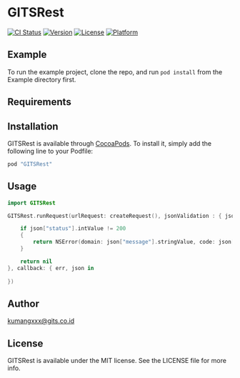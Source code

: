 # GITSRest

[![CI Status](http://img.shields.io/travis/rahadian@dealservices.nl/GITSRest.svg?style=flat)](https://travis-ci.org/rahadian@dealservices.nl/GITSRest)
[![Version](https://img.shields.io/cocoapods/v/GITSRest.svg?style=flat)](http://cocoapods.org/pods/GITSRest)
[![License](https://img.shields.io/cocoapods/l/GITSRest.svg?style=flat)](http://cocoapods.org/pods/GITSRest)
[![Platform](https://img.shields.io/cocoapods/p/GITSRest.svg?style=flat)](http://cocoapods.org/pods/GITSRest)

## Example

To run the example project, clone the repo, and run `pod install` from the Example directory first.

## Requirements

## Installation

GITSRest is available through [CocoaPods](http://cocoapods.org). To install
it, simply add the following line to your Podfile:

```ruby
pod "GITSRest"
```

## Usage

```swift
import GITSRest

GITSRest.runRequest(urlRequest: createRequest(), jsonValidation : { json in

    if json["status"].intValue != 200
    {
        return NSError(domain: json["message"].stringValue, code: json["status"].intValue, userInfo: nil)
    }

    return nil
}, callback: { err, json in
    
})

```

## Author

kumangxxx@gits.co.id

## License

GITSRest is available under the MIT license. See the LICENSE file for more info.
